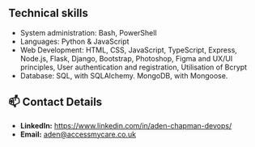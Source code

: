 ## Technical skills

- System administration: Bash, PowerShell
- Languages: Python & JavaScript
- Web Development: HTML, CSS, JavaScript, TypeScript, Express, Node.js, Flask, Django, Bootstrap, Photoshop, Figma and UX/UI principles, User authentication and registration, Utilisation of Bcrypt
- Database: SQL, with SQLAlchemy. MongoDB, with Mongoose.

## 📫 Contact Details

- **LinkedIn:** https://www.linkedin.com/in/aden-chapman-devops/
- **Email:** aden@accessmycare.co.uk
